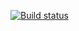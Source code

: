 [![Build status](https://ci.appveyor.com/api/projects/status/umly9rbiqrwbdlvc?svg=true)](https://ci.appveyor.com/project/ktoto13/postmanecho)